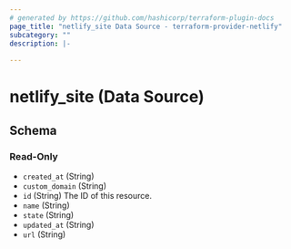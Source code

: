 ```yaml
---
# generated by https://github.com/hashicorp/terraform-plugin-docs
page_title: "netlify_site Data Source - terraform-provider-netlify"
subcategory: ""
description: |-
  
---
```


# netlify_site (Data Source)





<!-- schema generated by tfplugindocs -->
## Schema

### Read-Only

- `created_at` (String)
- `custom_domain` (String)
- `id` (String) The ID of this resource.
- `name` (String)
- `state` (String)
- `updated_at` (String)
- `url` (String)
